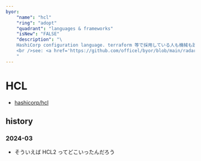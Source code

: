 ```yaml
---
byor:
    "name": "hcl"
    "ring": "adopt"
    "quadrant": "languages & frameworks"
    "isNew": "FALSE"
    "description": "\
    HashiCorp configuration language. terraform 等で採用している人も機械も読みやすい設定用の言語。\
    <br />see: <a href='https://github.com/officel/byor/blob/main/radar/languages_frameworks/hcl.md'>note</a>\
    "
---
```


# HCL

- [hashicorp/hcl](https://github.com/hashicorp/hcl)

## history

### 2024-03

- そういえば HCL2 ってどこいったんだろう
